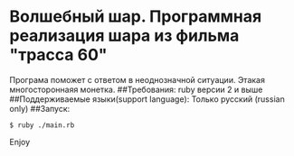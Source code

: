 # Волшебный шар. Программная реализация шара из фильма "трасса 60"
Програма поможет с ответом в неоднозначной ситуации. Этакая многостороннаяя монетка.
##Требования:
    ruby версии 2 и выше
##Поддерживаемые языки(support language):
Только русский (russian only)
##Запуск:  
```
$ ruby ./main.rb
```
Enjoy
